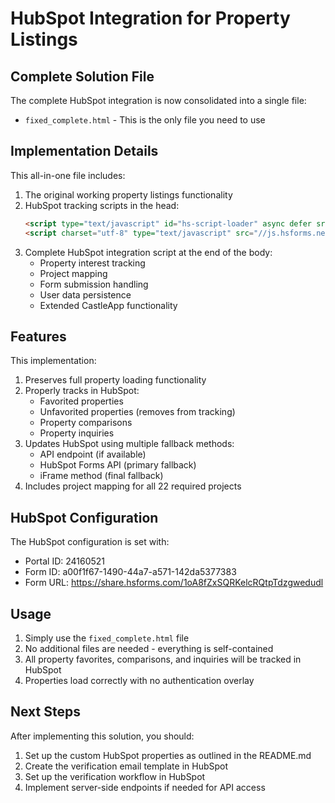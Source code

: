# HubSpot Integration for Property Listings

## Complete Solution File

The complete HubSpot integration is now consolidated into a single file:

- `fixed_complete.html` - This is the only file you need to use

## Implementation Details

This all-in-one file includes:

1. The original working property listings functionality
2. HubSpot tracking scripts in the head:
   ```html
   <script type="text/javascript" id="hs-script-loader" async defer src="//js.hs-scripts.com/24160521.js"></script>
   <script charset="utf-8" type="text/javascript" src="//js.hsforms.net/forms/embed/v2.js"></script>
   ```
3. Complete HubSpot integration script at the end of the body:
   - Property interest tracking
   - Project mapping
   - Form submission handling
   - User data persistence
   - Extended CastleApp functionality

## Features

This implementation:
1. Preserves full property loading functionality
2. Properly tracks in HubSpot:
   - Favorited properties
   - Unfavorited properties (removes from tracking)
   - Property comparisons
   - Property inquiries
3. Updates HubSpot using multiple fallback methods:
   - API endpoint (if available)
   - HubSpot Forms API (primary fallback)
   - iFrame method (final fallback)
4. Includes project mapping for all 22 required projects

## HubSpot Configuration

The HubSpot configuration is set with:
- Portal ID: 24160521
- Form ID: a00f1f67-1490-44a7-a571-142da5377383
- Form URL: https://share.hsforms.com/1oA8fZxSQRKelcRQtpTdzgwedudl

## Usage
1. Simply use the `fixed_complete.html` file
2. No additional files are needed - everything is self-contained
3. All property favorites, comparisons, and inquiries will be tracked in HubSpot
4. Properties load correctly with no authentication overlay

## Next Steps

After implementing this solution, you should:

1. Set up the custom HubSpot properties as outlined in the README.md
2. Create the verification email template in HubSpot
3. Set up the verification workflow in HubSpot
4. Implement server-side endpoints if needed for API access